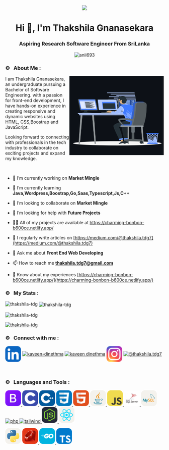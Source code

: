 <p align="center"><picture align="center"><img align="center" src = "https://github.com/7oSkaaa/7oSkaaa/blob/main/Images/about_me.gif?raw=true" width = 50px></picture></p>
<h1 align="center"> Hi 👋, I'm Thakshila Gnanasekara</h1>
<h3 align="center">Aspiring Research Software Engineer From SriLanka
</h3>

<p align="center"> <img src="https://komarev.com/ghpvc/?username=anii693&label=Profile%20views&color=0e75b6&style=flat" alt="anii693" /> </p>


### ⚙️ &nbsp; About Me :
<p><img align="right" height="250" width="300" src="https://raw.githubusercontent.com/SubhadeepZilong/SubhadeepZilong/main/icons/animation_500_kxa883sd.gif" alt="SubhadeepZilong" /></p

<p>I am Thakshila Gnanasekara, an undergraduate pursuing a Bachelor of Software Engineering. with a passion for front-end development, I have hands-on experience in creating responsive and dynamic websites using HTML, CSS,Boostrap and JavaScript.

Looking forward to connecting with professionals in the tech industry to collaborate on exciting projects and expand my knowledge.</p>
<br>
- 🔭 I’m currently working on **Market Mingle**

- 🌱 I’m currently learning **Java,Wordpress,Boostrap,Go,Saas,Typescript,Js,C++**

- 👯 I’m looking to collaborate on **Market Mingle**

- 🤝 I’m looking for help with **Future Projects**

- 👨‍💻 All of my projects are available at https://charming-bonbon-b600ce.netlify.app/

- 📝 I regularly write articles on [https://medium.com/@thakshila.tdg7](https://medium.com/@thakshila.tdg7)

- 💬 Ask me about **Front End Web Developing**

- 📫 How to reach me **thakshila.tdg7@gmail.com**

- 📄 Know about my experiences [https://charming-bonbon-b600ce.netlify.app/](https://charming-bonbon-b600ce.netlify.app/)

<div style="display: block;">
<p>


</div>


### ⚙️ &nbsp; My Stats :
<p><img align="left" src="https://github-readme-stats.vercel.app/api/top-langs?username=thakshila-tdg&show_icons=true&locale=en&layout=compact&theme=dark" alt="thakshila-tdg" /></p>

<p>&nbsp;<img align="center" src="https://github-readme-stats.vercel.app/api?username=thakshila-tdg&show_icons=true&locale=en&theme=dark" alt="thakshila-tdg" /></p>

<p><img align="center" src="https://github-readme-streak-stats.herokuapp.com/?user=thakshila-tdg&theme=dark" alt="thakshila-tdg" /></p>



<p align="left"> 
  <a href="https://github.com/ryo-ma/github-profile-trophy">
    <img src="https://github-profile-trophy.vercel.app/?username=thakshila-tdg&theme=darkhub" alt="thakshila-tdg" />
  </a> 
</p>






### ⚙️ &nbsp; Connect with me :
<p align="left">

<a href="https://linkedin.com/in/kaveendinethma" target="blank"><img align="center" src="https://github.com/tandpfun/skill-icons/blob/main/icons/LinkedIn.svg" alt="kaveendinethma" height="50" width="50" /></a>
<a href="https://stackoverflow.com/users/22345746/kaveen-dinethma" target="blank"><img align="center" src="https://raw.githubusercontent.com/rahuldkjain/github-profile-readme-generator/master/src/images/icons/Social/stack-overflow.svg" alt="kaveen-dinethma" height="50" width="50" /></a>
<a href="https://fb.com/kaveen dinethma" target="blank"><img align="center" src="https://raw.githubusercontent.com/rahuldkjain/github-profile-readme-generator/master/src/images/icons/Social/facebook.svg" alt="kaveen dinethma" height="50" width="50" /></a>
<a href="https://instagram.com/kavee_dineth" target="blank"><img align="center" src="https://github.com/tandpfun/skill-icons/blob/main/icons/Instagram.svg" alt="kavee_dineth" height="50" width="50" /></a>
  <a href="https://medium.com/@thakshila.tdg7" target="blank"><img align="center" src="https://raw.githubusercontent.com/rahuldkjain/github-profile-readme-generator/master/src/images/icons/Social/medium.svg" alt="@thakshila.tdg7" height="50" width="50" /></a>
</p>
 
<br/>





</div>

### ⚙️ &nbsp; Languages and Tools :

<p align="left"> 
  <a href="https://getbootstrap.com" target="_blank" rel="noreferrer"> 
    <img src="https://github.com/tandpfun/skill-icons/blob/main/icons/Bootstrap.svg" alt="bootstrap" width="50" height="50"/> 
  </a> 
  <a href="https://www.cprogramming.com/" target="_blank" rel="noreferrer"> 
    <img src="https://github.com/tandpfun/skill-icons/blob/main/icons/C.svg" alt="c" width="50" height="50"/> 
  </a> 
  <a href="https://www.w3schools.com/cpp/" target="_blank" rel="noreferrer"> 
    <img src="https://github.com/tandpfun/skill-icons/blob/main/icons/CPP.svg" alt="cplusplus" width="50" height="50"/> 
  </a> 
  <a href="https://www.w3schools.com/css/" target="_blank" rel="noreferrer"> 
    <img src="https://github.com/tandpfun/skill-icons/blob/main/icons/CSS.svg" alt="css3" width="50" height="50"/> 
  </a> 
  <a href="https://www.w3.org/html/" target="_blank" rel="noreferrer"> 
    <img src="https://github.com/tandpfun/skill-icons/blob/main/icons/HTML.svg" alt="html5" width="50" height="50"/> 
  </a> 
  <a href="https://www.java.com" target="_blank" rel="noreferrer"> 
    <img src="https://github.com/tandpfun/skill-icons/blob/main/icons/Java-Light.svg" alt="java" width="50" height="50"/> 
  </a> 
  <a href="https://developer.mozilla.org/en-US/docs/Web/JavaScript" target="_blank" rel="noreferrer"> 
    <img src="https://github.com/tandpfun/skill-icons/blob/main/icons/JavaScript.svg" alt="javascript" width="50" height="50"/> 
  </a> 
  <a href="https://www.microsoft.com/en-us/sql-server" target="_blank" rel="noreferrer"> 
    <img src="https://github.com/Scar1109/skill-icons/blob/Scar1109/icons/microsoftSQL.svg" alt="mssql" width="50" height="50"/> 
  </a> 
  <a href="https://www.mysql.com/" target="_blank" rel="noreferrer"> 
    <img src="https://github.com/tandpfun/skill-icons/blob/main/icons/MySQL-Light.svg" alt="mysql" width="50" height="50"/> 
  </a> 
  <a href="https://www.php.net" target="_blank" rel="noreferrer"> 
    <img src="https://github.com/Scar1109/skill-icons/blob/Scar1109/icons/PHP-Light.svg" alt="php" width="50" height="50"/> 
  </a> 
  <a href="https://tailwindcss.com/" target="_blank" rel="noreferrer"> 
    <img src="https://github.com/Scar1109/skill-icons/blob/Scar1109/icons/TailwindCSS-Light.svg" alt="tailwind" width="50" height="50"/> 
  </a> 
  <a href="https://nodejs.org/" target="_blank" rel="noreferrer"> 
    <img src="https://github.com/tandpfun/skill-icons/blob/main/icons/NodeJS-Dark.svg" alt="nodejs" width="50" height="50"/> 
  </a> 
  <a href="https://reactjs.org/" target="_blank" rel="noreferrer"> 
    <img src="https://github.com/tandpfun/skill-icons/blob/main/icons/React-Light.svg" alt="react" width="50" height="50"/> 
  </a>
</p>
<p>
 <a>
  <img src="https://github.com/tandpfun/skill-icons/blob/main/icons/Python-Light.svg" alt="python" width="50" height="50"/> 
</a> 
<a href="https://www.ruby-lang.org/en/" target="_blank" rel="noreferrer"> 
  <img src="https://github.com/tandpfun/skill-icons/blob/main/icons/Ruby.svg" alt="ruby" width="50" height="50"/> 
</a> 
 
<a href="https://golang.org/" target="_blank" rel="noreferrer"> 
  <img src="https://github.com/tandpfun/skill-icons/blob/main/icons/GoLang.svg" alt="golang" width="50" height="50"/> 
</a> 
<a href="https://www.typescriptlang.org/" target="_blank" rel="noreferrer"> 
  <img src="https://github.com/tandpfun/skill-icons/blob/main/icons/TypeScript.svg" alt="typescript" width="50" height="50"/> 
</a> 

</p>



